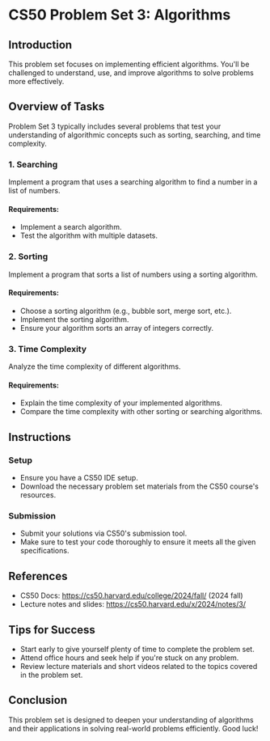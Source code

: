 # CS50 Problem Set 3: Algorithms

## Introduction
This problem set focuses on implementing efficient algorithms. You'll be challenged to understand, use, and improve algorithms to solve problems more effectively.

## Overview of Tasks
Problem Set 3 typically includes several problems that test your understanding of algorithmic concepts such as sorting, searching, and time complexity.

### 1. Searching
Implement a program that uses a searching algorithm to find a number in a list of numbers.

#### Requirements:
- Implement a search algorithm.
- Test the algorithm with multiple datasets.

### 2. Sorting
Implement a program that sorts a list of numbers using a sorting algorithm.

#### Requirements:
- Choose a sorting algorithm (e.g., bubble sort, merge sort, etc.).
- Implement the sorting algorithm.
- Ensure your algorithm sorts an array of integers correctly.

### 3. Time Complexity
Analyze the time complexity of different algorithms.

#### Requirements:
- Explain the time complexity of your implemented algorithms.
- Compare the time complexity with other sorting or searching algorithms.

## Instructions

### Setup
- Ensure you have a CS50 IDE setup.
- Download the necessary problem set materials from the CS50 course's resources.

### Submission
- Submit your solutions via CS50's submission tool.
- Make sure to test your code thoroughly to ensure it meets all the given specifications.

## References
- CS50 Docs: https://cs50.harvard.edu/college/2024/fall/ (2024 fall)
- Lecture notes and slides: https://cs50.harvard.edu/x/2024/notes/3/

## Tips for Success
- Start early to give yourself plenty of time to complete the problem set.
- Attend office hours and seek help if you're stuck on any problem.
- Review lecture materials and short videos related to the topics covered in the problem set.

## Conclusion
This problem set is designed to deepen your understanding of algorithms and their applications in solving real-world problems efficiently. Good luck!
